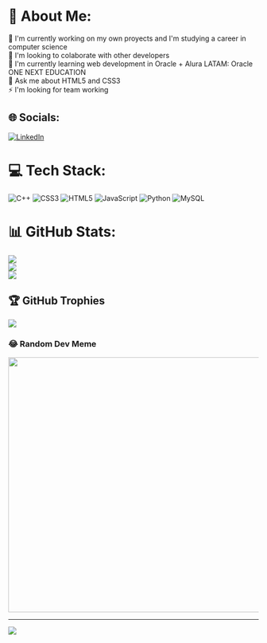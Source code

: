 # 💫 About Me:
🔭 I'm currently working on my own proyects and I'm studying a career in computer science<br>👯 I'm looking to colaborate with other developers<br>🌱 I'm currently learning web development in Oracle + Alura LATAM: Oracle ONE NEXT EDUCATION<br>💬 Ask me about HTML5 and CSS3<br>⚡ I'm looking for team working


## 🌐 Socials:
[![LinkedIn](https://img.shields.io/badge/LinkedIn-%230077B5.svg?logo=linkedin&logoColor=white)](https://linkedin.com/in/https://www.linkedin.com/in/rodrigo-alberto-zaragoza-rivera/) 

# 💻 Tech Stack:
![C++](https://img.shields.io/badge/c++-%2300599C.svg?style=for-the-badge&logo=c%2B%2B&logoColor=white) ![CSS3](https://img.shields.io/badge/css3-%231572B6.svg?style=for-the-badge&logo=css3&logoColor=white) ![HTML5](https://img.shields.io/badge/html5-%23E34F26.svg?style=for-the-badge&logo=html5&logoColor=white) ![JavaScript](https://img.shields.io/badge/javascript-%23323330.svg?style=for-the-badge&logo=javascript&logoColor=%23F7DF1E) ![Python](https://img.shields.io/badge/python-3670A0?style=for-the-badge&logo=python&logoColor=ffdd54) ![MySQL](https://img.shields.io/badge/mysql-%2300f.svg?style=for-the-badge&logo=mysql&logoColor=white)
# 📊 GitHub Stats:
![](https://github-readme-stats.vercel.app/api?username=Rodrigo-Ri&theme=synthwave&hide_border=false&include_all_commits=false&count_private=false)<br/>
![](https://github-readme-streak-stats.herokuapp.com/?user=Rodrigo-Ri&theme=synthwave&hide_border=false)<br/>
![](https://github-readme-stats.vercel.app/api/top-langs/?username=Rodrigo-Ri&theme=synthwave&hide_border=false&include_all_commits=false&count_private=false&layout=compact)

## 🏆 GitHub Trophies
![](https://github-profile-trophy.vercel.app/?username=Rodrigo-Ri&theme=algolia&no-frame=false&no-bg=true&margin-w=4)

### 😂 Random Dev Meme
<img src="https://rm.up.railway.app/" width="512px"/>

---
[![](https://visitcount.itsvg.in/api?id=Rodrigo-Ri&icon=0&color=0)](https://visitcount.itsvg.in)

<!-- Proudly created with GPRM ( https://gprm.itsvg.in ) -->
